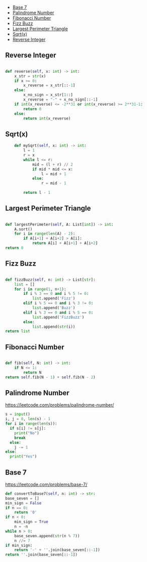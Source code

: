 
+ [Base 7](#base-7)
+ [Palindrome Number](#palindrome-number)
+ [Fibonacci Number](#)
+ [Fizz Buzz](#)
+ [Largest Perimeter Triangle](#)
+ [Sqrt(x)](#)
+ [Reverse Integer](#)
<!-----solution----->

## Reverse Integer



```python

def reverse(self, x: int) -> int:
    x_str = str(x)
    if x >= 0:
        x_reverse = x_str[::-1]
    else:
        x_no_sign = x_str[1::]
        x_reverse = "-" + x_no_sign[::-1]
    if int(x_reverse) <= -2**31 or int(x_reverse) >= 2**31-1:
        return 0
    else:
        return int(x_reverse)
```

## Sqrt(x)



```python
    def mySqrt(self, x: int) -> int:
        l = 1
        r = x
        while l <= r:
            mid = (l + r) // 2
            if mid * mid <= x:
                l = mid + 1
            else:
                r = mid - 1
                
        return l - 1
```

## Largest Perimeter Triangle



```python

def largestPerimeter(self, A: List[int]) -> int:
    A.sort()
    for i in range(len(A) - 2):
        if A[i+1] + A[i+2] > A[i]:
            return A[i] + A[i+1] + A[i+2]
return 0
```

## Fizz Buzz



```python

def fizzBuzz(self, n: int) -> List[str]:
    list = []
    for i in range(1, n+1):
        if i % 3 == 0 and i % 5 != 0:
            list.append('Fizz')
        elif i % 5 == 0 and i % 3 != 0:
            list.append('Buzz')
        elif i % 3 == 0 and i % 5 == 0:
            list.append('FizzBuzz')
        else:
            list.append(str(i))
return list
```

## Fibonacci Number



```python

def fib(self, N: int) -> int:
    if N <= 1:
        return N
return self.fib(N - 1) + self.fib(N - 2)
```


## Palindrome Number

https://leetcode.com/problems/palindrome-number/

```python
s = input()
i, j = 0, len(s) - 1
for i in range(len(s)):
  if s[i] != s[j]:
    print("No")
    break
  else:
    j -= 1
else:
  print("Yes")
```

## Base 7

https://leetcode.com/problems/base-7/

```python
def convertToBase7(self, n: int) -> str:
base_seven = []
min_sign = False
if n == 0:
    return '0'
if n < 0:
    min_sign = True
    n = -n
while n > 0:
    base_seven.append(str(n % 7))
    n //= 7
if min_sign:
    return '-' + ''.join(base_seven[::-1])
return ''.join(base_seven[::-1])
```


```